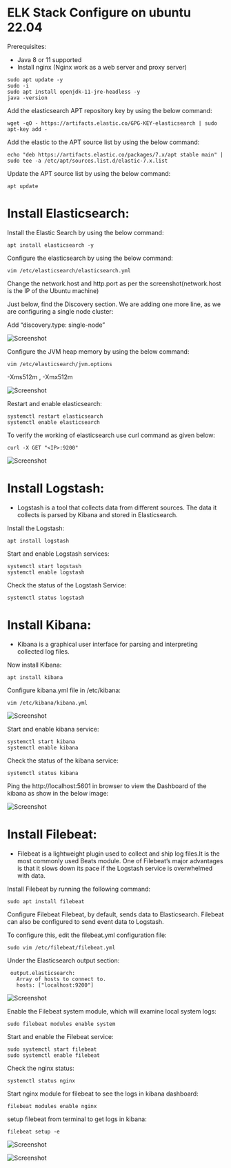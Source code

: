 # ELK Stack Configure on ubuntu 22.04

Prerequisites:
  
  - Java 8 or 11 supported
  - Install nginx (Nginx work as a web server and proxy server)

```
sudo apt update -y
sudo -i
sudo apt install openjdk-11-jre-headless -y
java -version
```  

Add the elasticsearch APT repository key by using the below command:

```
wget -qO - https://artifacts.elastic.co/GPG-KEY-elasticsearch | sudo apt-key add -
```

Add the elastic to the APT source list by using the below command:

```
echo "deb https://artifacts.elastic.co/packages/7.x/apt stable main" | sudo tee -a /etc/apt/sources.list.d/elastic-7.x.list
```

Update the APT source list by using the below command:

```
apt update
```
# Install Elasticsearch:

Install the Elastic Search by using the below command:

```
apt install elasticsearch -y
```

Configure the elasticsearch by using the below command:

```
vim /etc/elasticsearch/elasticsearch.yml
```
Change the network.host and http.port as per the screenshot(network.host is the IP of the Ubuntu machine)

Just below, find the Discovery section. We are adding one more line, as we are configuring a single node cluster:

Add “discovery.type: single-node”

![Screenshot ](https://i.imgur.com/IUNFAJ0.png)

Configure the JVM heap memory by using the below command:

```
vim /etc/elasticsearch/jvm.options
```
  -Xms512m , 
  -Xmx512m

![Screenshot ](https://i.imgur.com/MNGFjaY.png)

Restart and enable elasticsearch:

```
systemctl restart elasticsearch
systemctl enable elasticsearch
```

To verify the working of elasticsearch use curl command as given below:

```
curl -X GET "<IP>:9200"
```
![Screenshot ](https://i.imgur.com/InfWEwY.png)

# Install Logstash:

  -  Logstash is a tool that collects data from different sources. The data it collects is parsed by Kibana and stored in Elasticsearch.

Install the Logstash:

```
apt install logstash
```

Start and enable Logstash services:

```
systemctl start logstash
systemctl enable logstash
```

Check the status of the Logstash Service:

```
systemctl status logstash
```
# Install Kibana:

  - Kibana is a graphical user interface for parsing and interpreting collected log files.

Now install Kibana:

```
apt install kibana
```

Configure kibana.yml file in /etc/kibana:

```
vim /etc/kibana/kibana.yml
```

![Screenshot ](https://i.imgur.com/jVyxOfe.png)

Start and enable kibana service:

```
systemctl start kibana
systemctl enable kibana
```

Check the status of the kibana service:

```
systemctl status kibana
```

Ping the http://localhost:5601 in browser to view the Dashboard of the kibana as show in the below image:

![Screenshot ](https://i.imgur.com/y9B2kep.png)

# Install Filebeat:

  - Filebeat is a lightweight plugin used to collect and ship log files.It is the most commonly used Beats module. One of Filebeat’s major advantages is that it slows down its pace if 
    the Logstash service is overwhelmed with data.

Install Filebeat by running the following command:

```
sudo apt install filebeat
```

Configure Filebeat
Filebeat, by default, sends data to Elasticsearch. Filebeat can also be configured to send event data to Logstash.

To configure this, edit the filebeat.yml configuration file:

```
sudo vim /etc/filebeat/filebeat.yml
```
Under the Elasticsearch output section:

```
 output.elasticsearch:
   Array of hosts to connect to.
   hosts: ["localhost:9200"]
```

![Screenshot ](https://i.imgur.com/r4yicpH.png)

Enable the Filebeat system module, which will examine local system logs:

```
sudo filebeat modules enable system
```

Start and enable the Filebeat service:

```
sudo systemctl start filebeat
sudo systemctl enable filebeat
```

Check the nginx status:

```
systemctl status nginx
```

Start nginx module for filebeat to see the logs in kibana dashboard:

```
filebeat modules enable nginx
```

setup filebeat from terminal to get logs in kibana:

```
filebeat setup -e
```

![Screenshot ](https://i.imgur.com/ywR0mZN.png)

![Screenshot ](https://i.imgur.com/Pi8iF4q.png)




































